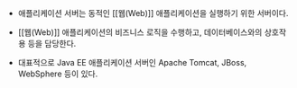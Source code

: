 - 애플리케이션 서버는 동적인 [[웹(Web)]] 애플리케이션을 실행하기 위한 서버이다.

- [[웹(Web)]] 애플리케이션의 비즈니스 로직을 수행하고, 데이터베이스와의 상호작용 등을 담당한다.
- 대표적으로 Java EE 애플리케이션 서버인 Apache Tomcat, JBoss, WebSphere 등이 있다.